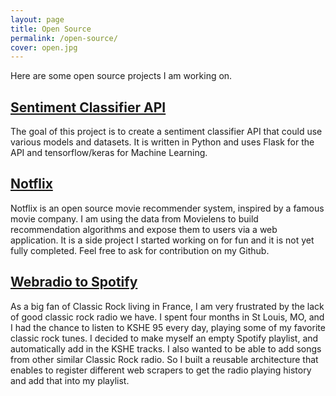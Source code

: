 ```yaml
---
layout: page
title: Open Source
permalink: /open-source/
cover: open.jpg
---
```


Here are some open source projects I am working on.

## [Sentiment Classifier API](https://github.com/ericdaat/sentiment-classifier)

The goal of this project is to create a sentiment classifier API that could use various models and datasets. It is written in Python and uses Flask for the API and tensorflow/keras for Machine Learning.

## [Notflix](https://github.com/ericdaat/notflix)

Notflix is an open source movie recommender system, inspired by a famous movie company. I am using the data from Movielens to build recommendation algorithms and expose them to users via a web application. It is a side project I started working on for fun and it is not yet fully completed. Feel free to ask for contribution on my Github.

## [Webradio to Spotify](https://github.com/ericdaat/webradio-to-spotify)

As a big fan of Classic Rock living in France, I am very frustrated by the lack of good classic rock radio we have. I spent four months in St Louis, MO, and I had the chance to listen to KSHE 95 every day, playing some of my favorite classic rock tunes. I decided to make myself an empty Spotify playlist, and automatically add in the KSHE tracks. I also wanted to be able to add songs from other similar Classic Rock radio. So I built a reusable architecture that enables to register different web scrapers to get the radio playing history and add that into my playlist.
